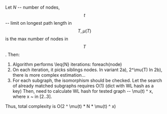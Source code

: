 Let $N$ -- number of nodes, $$t$$ -- limit on longest path length in $$T, \mu(T)$$ is the max number of nodes in $$T$$.
Then:

1) Algorithm performs \leq{N} iterations: foreach(node)
2) On each iteration, it picks siblings nodes.
In variant 2a), 2^\mu(T)
In 2b), there is more complex estimation...
3) For each subgraph, the isomorphism should be checked. Let the search of already matched subgraphs requires O(1) (dict with WL hash as a key)
Then, need to calculate WL hash for tested graph -- \mu(t) ^ x, where x ~ in [2..3].

Thus, total complexity is O(2 ^ \mu(t) * N * \mu(t) ^ x)
